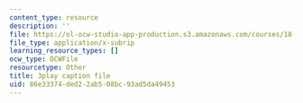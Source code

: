 ```yaml
---
content_type: resource
description: ''
file: https://ol-ocw-studio-app-production.s3.amazonaws.com/courses/18-02-multivariable-calculus-fall-2007/86e33374ded22ab508bc93ad5da49453_seO7-TwXH_I.srt
file_type: application/x-subrip
learning_resource_types: []
ocw_type: OCWFile
resourcetype: Other
title: 3play caption file
uid: 86e33374-ded2-2ab5-08bc-93ad5da49453
---
```


